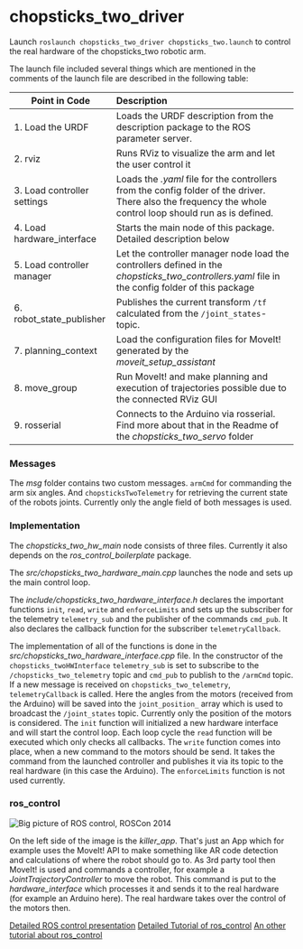# chopsticks_two_driver
Launch ```roslaunch chopsticks_two_driver chopsticks_two.launch``` to control the real hardware of the chopsticks_two robotic arm. 

The launch file included several things which are mentioned in the comments of the launch file are described in the following table:

|  Point in Code |  Description |
| --------- |:---|
| 1. Load the URDF      |  Loads the URDF description from the description package to the ROS parameter server.|
| 2. rviz | Runs RViz to visualize the arm and let the user control it |
| 3. Load controller settings | Loads the *.yaml* file for the controllers from the config folder of the driver. There also the frequency the whole control loop should run as is defined. |
| 4.  Load hardware_interface | Starts the main node of this package. Detailed description below |
| 5. Load controller manager | Let the controller manager node load the controllers defined in the *chopsticks_two_controllers.yaml* file in the config folder of this package |
| 6. robot_state_publisher | Publishes the current transform ```/tf``` calculated from the ```/joint_states```-topic. |
| 7. planning_context | Load the configuration files for MoveIt! generated by the *moveit_setup_assistant* |
| 8. move_group | Run MoveIt! and make planning and execution of trajectories possible due to the connected RViz GUI |
| 9. rosserial | Connects to the Arduino via rosserial. Find more about that in the Readme of the *chopsticks_two_servo* folder|

### Messages
The *msg* folder contains two custom messages. ```armCmd``` for commanding the arm six angles. And ```chopsticksTwoTelemetry``` for retrieving the current state of the robots joints. Currently only the angle field of both messages is used.

### Implementation
The *chopsticks_two_hw_main* node consists of three files. Currently it also depends on the *ros_control_boilerplate* package. 

The *src/chopsticks_two_hardware_main.cpp* launches the node and sets up the main control loop. 

The *include/chopsticks_two_hardware_interface.h* declares the important functions ```init```, ```read```, ```write``` and ```enforceLimits``` and sets up the subscriber for the telemetry ```telemetry_sub``` and the publisher of the commands ```cmd_pub```. It also declares the callback function for the subscriber ```telemetryCallback```.

The implementation of all of the functions is done in the *src/chopsticks_two_hardware_interface.cpp* file. In the constructor of the ```chopsticks_twoHWInterface``` ```telemetry_sub``` is set to subscribe to the ```/chopsticks_two_telemetry``` topic and ```cmd_pub``` to publish to the ```/armCmd``` topic. If a new message is received on ```chopsticks_two_telemetry```, ```telemetryCallback``` is called. Here the angles from the motors (received from the Arduino) will be saved into the ```joint_position_``` array which is used to broadcast the ```/joint_states``` topic. Currently only the position of the motors is considered. The ```init``` function will initialized a new hardware interface and will start the control loop. Each loop cycle the ```read``` function will be executed which only checks all callbacks. The ```write``` function comes into place, when a new command to the motors should be send. It takes the command from the launched controller and publishes it via its topic to the real hardware (in this case the Arduino). The ```enforceLimits``` function is not used currently.

### ros_control
![Big picture of ROS control, ROSCon 2014](https://static.wixstatic.com/media/407007_42aa84681a074f03975b4923ce8ffbd6~mv2.png/v1/crop/x_0,y_0,w_1025,h_327/fill/w_600,h_190,al_c,q_85,usm_0.66_1.00_0.01,enc_auto/407007_42aa84681a074f03975b4923ce8ffbd6~mv2.png)

On the left side of the image is the *killer_app*. That's just an App which for example uses the MoveIt! API to make something like AR code detection and calculations of where the robot should go to. As 3rd party tool then MoveIt! is used and commands a controller, for example a *JointTrajectoryController* to move the robot. This command is put to the *hardware_interface* which processes it and sends it to the real hardware (for example an Arduino here). The real hardware takes over the control of the motors then.

[Detailed ROS control presentation](https://roscon.ros.org/2014/wp-content/uploads/2014/07/ros_control_an_overview.pdf)
[Detailed Tutorial of ros_control](https://www.rosroboticslearning.com/ros-control)
[An other tutorial about ros_control](https://fjp.at/posts/ros/ros-control/)

